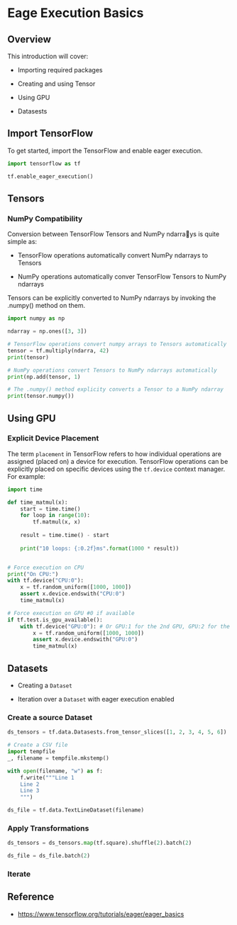 # Eage Execution Basics

## Overview

This introduction will cover:

- Importing required packages

- Creating and using Tensor

- Using GPU

- Datasests

## Import TensorFlow

To get started, import the TensorFlow and enable eager execution.

```python
import tensorflow as tf

tf.enable_eager_execution()
```

## Tensors

### NumPy Compatibility

Conversion between TensorFlow Tensors and NumPy ndarrays is quite simple as:

- TensorFlow operations automatically convert NumPy ndarrays to Tensors

- NumPy operations automatically conver TensorFlow Tensors to NumPy ndarrays

Tensors can be explicitly converted to NumPy ndarrays by invoking the .numpy() method on them.

```python
import numpy as np

ndarray = np.ones([3, 3])

# TensorFlow operations convert numpy arrays to Tensors automatically
tensor = tf.multiply(ndarra, 42)
print(tensor)

# NumPy operations convert Tensors to NumPy ndarrays automatically
print(np.add(tensor, 1)

# The .numpy() method explicity converts a Tensor to a NumPy ndarray
print(tensor.numpy())
```

## Using GPU

### Explicit Device Placement

The term `placement` in TensorFlow refers to how individual operations are assigned (placed on) a device for execution. TensorFlow operations can be explicitly placed on specific devices using the `tf.device` context manager. For example:

```python
import time

def time_matmul(x):
    start = time.time()
    for loop in range(10):
        tf.matmul(x, x)
        
    result = time.time() - start
    
    print("10 loops: {:0.2f}ms".format(1000 * result))


# Force execution on CPU
print("On CPU:")
with tf.device("CPU:0"):
    x = tf.random_uniform([1000, 1000])
    assert x.device.endswith("CPU:0")
    time_matmul(x)

# Force execution on GPU #0 if available
if tf.test.is_gpu_available():
    with tf.device("GPU:0"): # Or GPU:1 for the 2nd GPU, GPU:2 for the 3rd etc.
        x = tf.random_uniform([1000, 1000])
        assert x.device.endswith("GPU:0")
        time_matmul(x)
```

## Datasets

- Creating a `Dataset`

- Iteration over a `Dataset` with eager execution enabled

### Create a source Dataset

```python
ds_tensors = tf.data.Datasests.from_tensor_slices([1, 2, 3, 4, 5, 6])

# Create a CSV file
import tempfile
_, filename = tempfile.mkstemp()

with open(filename, "w") as f:
    f.write("""Line 1
    Line 2
    Line 3
    """)

ds_file = tf.data.TextLineDataset(filename)
```

### Apply Transformations

```python
ds_tensors = ds_tensors.map(tf.square).shuffle(2).batch(2)

ds_file = ds_file.batch(2)
```

### Iterate

## Reference

- https://www.tensorflow.org/tutorials/eager/eager_basics
